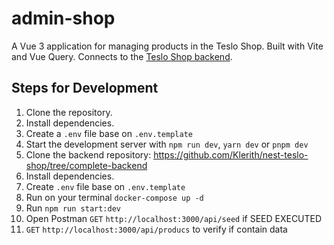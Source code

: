 # admin-shop

A Vue 3 application for managing products in the Teslo Shop.
Built with Vite and Vue Query.
Connects to the [Teslo Shop backend](https://github.com/Klerith/nest-teslo-shop/tree/complete-backend).

## Steps for Development

1. Clone the repository.
2. Install dependencies.
3. Create a `.env` file base on `.env.template`
4. Start the development server with `npm run dev`, `yarn dev` or `pnpm dev`
5. Clone the backend repository: https://github.com/Klerith/nest-teslo-shop/tree/complete-backend
6. Install dependencies.
7. Create `.env` file base on `.env.template`
8. Run on your terminal `docker-compose up -d`
9. Run `npm run start:dev`
10. Open Postman `GET` `http://localhost:3000/api/seed` if SEED EXECUTED
11. `GET` `http://localhost:3000/api/producs` to verify if contain data
